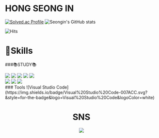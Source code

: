 # HONG SEONG IN 
[![Solved.ac Profile](http://mazassumnida.wtf/api/v2/generate_badge?boj=espada105)](https://solved.ac/espada105/)
![Seongin's GitHub stats](https://github-readme-stats.vercel.app/api?username=espada105&show_icons=true&theme=radical)



![Hits](https://hits.seeyoufarm.com/api/count/incr/badge.svg?url=https%3A%2F%2Fgithub.com%2Fespada105&count_bg=%23FFDAC7&title_bg=%23FFADAD&icon=&icon_color=%23E7E7E7&title=hits&edge_flat=false)

# 💪Skills

###📚STUDY📚


  <img src="https://img.shields.io/badge/c++-00599C?style=forflat&logo=c%2B%2B&logoColor=white">
  <img src="https://img.shields.io/badge/-Python-3776AB?style=flat&logo=Python&logoColor=white"/> 
  <img src="https://img.shields.io/badge/Java-007396.svg?&style=flat&logo=Java&logoColor=white">
  <img src="https://img.shields.io/badge/r-276DC3?style=flat&logo=java&logoColor=white">
  <img src="https://img.shields.io/badge/c-A8B9CC?style=flat&logo=java&logoColor=white">
  <br>
<img src="https://img.shields.io/badge/-HTML-E34F26?style=flat&logo=HTML5&logoColor=white"/>
  <img src="https://img.shields.io/badge/-CSS-1572B6?style=flat&logo=CSS3&logoColor=white"/>
  <img src="https://img.shields.io/badge/-JavaScript-F7DF1E?style=flat&logo=JavaScript&logoColor=white"/>
  
  <br>
  ### Tools
![Visual Studio Code](https://img.shields.io/badge/Visual%20Studio%20Code-007ACC.svg?&style=for-the-badge&logo=Visual%20Studio%20Code&logoColor=white)
  <br>
</div>
<div align=center><h1>SNS </h1></div>
<div align=center>
  <a href="https://www.notion.so/968f29ca627e4f51b306aafdf47d6db7" target=target="_blank">  
  <img src="https://img.shields.io/badge/notion-000000?style=flat&logo=notion&logoColor=white"></a>
</div>




